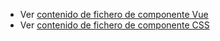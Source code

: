  - Ver [contenido de fichero de componente Vue](./zonscreenlg.vue)
 - Ver [contenido de fichero de componente CSS](./zonscreenlg.css)
